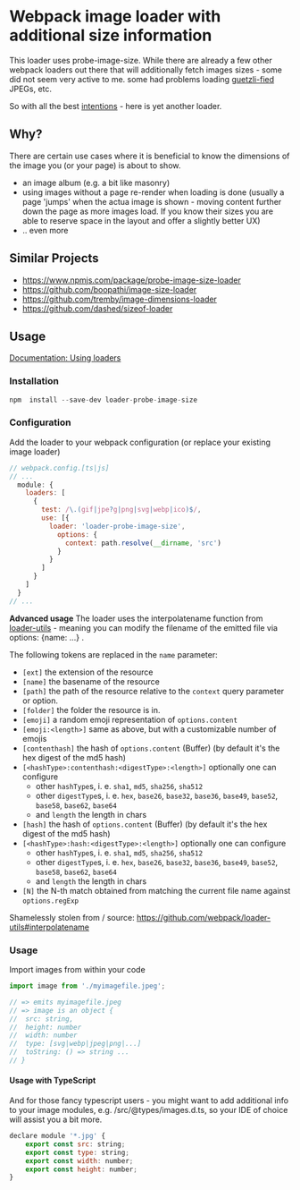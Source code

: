 # Webpack image loader with additional size information

This loader uses probe-image-size. While there are already a few other webpack loaders out there
that will additionally fetch images sizes - some did not seem very active to me. some had problems
loading [guetzli-fied](https://github.com/google/guetzli) JPEGs, etc.

So with all the best [intentions](https://xkcd.com/927/) - here is yet another loader.


## Why?
There are certain use cases where it is beneficial to know the dimensions of the image you (or your page)
is about to show.
* an image album (e.g. a bit like masonry)
* using images without a page re-render when loading is done (usually a page 'jumps' when the actua image is shown - moving content further down the page as more images load. If you know their sizes you are able to reserve space in the layout and offer a slightly better UX)
* .. even more


## Similar Projects

* https://www.npmjs.com/package/probe-image-size-loader
* https://github.com/boopathi/image-size-loader
* https://github.com/tremby/image-dimensions-loader
* https://github.com/dashed/sizeof-loader

## Usage

[Documentation: Using loaders](https://webpack.js.org/concepts/#loaders)

### Installation
``` javascript
npm  install --save-dev loader-probe-image-size
```

### Configuration
Add the loader to your webpack configuration (or replace your existing image loader)
```javascript
// webpack.config.[ts|js]
// ...
  module: {
    loaders: [
      {
        test: /\.(gif|jpe?g|png|svg|webp|ico)$/,
		use: [{
		  loader: 'loader-probe-image-size',
		    options: {
			  context: path.resolve(__dirname, 'src')
		    }
		  }
		]
      }
    ]
  }
// ...
```
__Advanced usage__
The loader uses the interpolatename function from [loader-utils](https://github.com/webpack/loader-utils) - meaning you can
modify the filename of the emitted file via options: {name: ...} .

The following tokens are replaced in the `name` parameter:

* `[ext]` the extension of the resource
* `[name]` the basename of the resource
* `[path]` the path of the resource relative to the `context` query parameter or option.
* `[folder]` the folder the resource is in.
* `[emoji]` a random emoji representation of `options.content`
* `[emoji:<length>]` same as above, but with a customizable number of emojis
* `[contenthash]` the hash of `options.content` (Buffer) (by default it's the hex digest of the md5 hash)
* `[<hashType>:contenthash:<digestType>:<length>]` optionally one can configure
  * other `hashType`s, i. e. `sha1`, `md5`, `sha256`, `sha512`
  * other `digestType`s, i. e. `hex`, `base26`, `base32`, `base36`, `base49`, `base52`, `base58`, `base62`, `base64`
  * and `length` the length in chars
* `[hash]` the hash of `options.content` (Buffer) (by default it's the hex digest of the md5 hash)
* `[<hashType>:hash:<digestType>:<length>]` optionally one can configure
  * other `hashType`s, i. e. `sha1`, `md5`, `sha256`, `sha512`
  * other `digestType`s, i. e. `hex`, `base26`, `base32`, `base36`, `base49`, `base52`, `base58`, `base62`, `base64`
  * and `length` the length in chars
* `[N]` the N-th match obtained from matching the current file name against `options.regExp`

Shamelessly stolen from / source: https://github.com/webpack/loader-utils#interpolatename


### Usage

Import images from within your code
``` javascript
import image from './myimagefile.jpeg';

// => emits myimagefile.jpeg
// => image is an object {
//	src: string,
//	height: number
//	width: number
// 	type: [svg|webp|jpeg|png|...]
//  toString: () => string ...
// }
```

#### Usage with TypeScript
And for those fancy typescript users - you might want to add additional info to your image modules, e.g. /src/@types/images.d.ts,
so your IDE of choice will assist you a bit more.
``` javascript
declare module '*.jpg' {
	export const src: string;
	export const type: string;
	export const width: number;
	export const height: number;
}
```